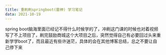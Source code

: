 ```yaml
---
title: 重刷刷springboot(雷神) 学习笔记
data: 2021-10-19
---
```

spring boot脑海里面已经记不得什么时候学的了，冲刷这门课的时候也对着视频写了不上项目了，刷完鼓励商城这个大项目之后，突然觉得自己有必要回过头来重新学学boot了，而且最近有些许迷茫，具体的会在其他博客总结，总之不要让自己停下来
<!-- more -->

